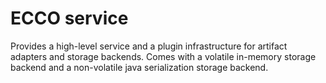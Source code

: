 
# ECCO service

Provides a high-level service and a plugin infrastructure for artifact adapters and storage backends.
Comes with a volatile in-memory storage backend and a non-volatile java serialization storage backend.

